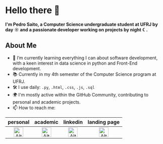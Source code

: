 # Hello there 👋

**I'm Pedro Saito, a Computer Science undergraduate student at UFRJ by day ☼ and a passionate developer working on projects by night ☾.**

## About Me

- 🌱 I’m currently learning everything I can about software development, with a keen interest in data science in python and Front-End development.
- 📚 Currently in my 4th semester of the Computer Science program at UFRJ.
- 🛠️ I use daily: `.py`,  `.html`, `.css`, `.js`, `.sql`
- 🌍 I'm mostly active within the GitHub Community, contributing to personal and academic projects.
- 📫 How to reach me:

|personal|academic|linkedin|landing page
|:--:|:--:|:--:|:--:|
|<a href="pedrohhs@dcc.ufrj.br"><img src="https://mailmeteor.com/logos/assets/PNG/Gmail_Logo_512px.png" width="30" alt="Alt text"></a>|<a href="phenriquesaito@gmail.com"><img src="https://mailmeteor.com/logos/assets/PNG/Gmail_Logo_512px.png" width="30" alt="Alt text"></a>|<a href="https://www.linkedin.com/in/pedro-saito-419a08247/"><img src="https://cdn.jsdelivr.net/gh/devicons/devicon@latest/icons/linkedin/linkedin-original.svg" width="30" alt="Alt text"></a>|<a href="https://saitos-lair.streamlit.app/"><img src="https://iili.io/JEJS2hQ.png" width="30" alt="Alt text"></a>
